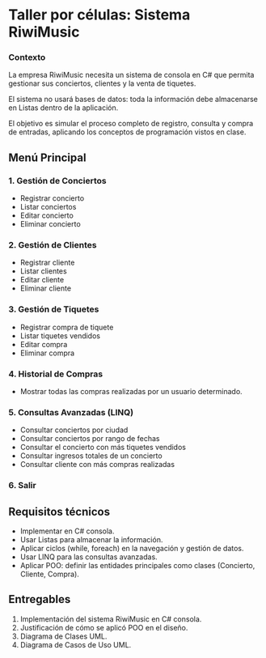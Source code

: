 ﻿# Taller por células: Sistema RiwiMusic

### Contexto

La empresa RiwiMusic necesita un sistema de consola en C# que permita gestionar sus conciertos, clientes y la venta de tiquetes.

El sistema no usará bases de datos: toda la información debe almacenarse en Listas dentro de la aplicación.

El objetivo es simular el proceso completo de registro, consulta y compra de entradas, aplicando los conceptos de programación vistos en clase.

## Menú Principal

### 1. Gestión de Conciertos

- Registrar concierto
- Listar conciertos
- Editar concierto
- Eliminar concierto

### 2. Gestión de Clientes

- Registrar cliente
- Listar clientes
- Editar cliente
- Eliminar cliente

### 3. Gestión de Tiquetes

- Registrar compra de tiquete
- Listar tiquetes vendidos
- Editar compra
- Eliminar compra

### 4. Historial de Compras

- Mostrar todas las compras realizadas por un usuario determinado.

### 5. Consultas Avanzadas (LINQ)

- Consultar conciertos por ciudad
- Consultar conciertos por rango de fechas
- Consultar el concierto con más tiquetes vendidos
- Consultar ingresos totales de un concierto
- Consultar cliente con más compras realizadas

### 6. Salir

## Requisitos técnicos

- Implementar en C# consola.
- Usar Listas para almacenar la información.
- Aplicar ciclos (while, foreach) en la navegación y gestión de datos.
- Usar LINQ para las consultas avanzadas.
- Aplicar POO: definir las entidades principales como clases (Concierto, Cliente, Compra).

## Entregables

1. Implementación del sistema RiwiMusic en C# consola.
2. Justificación de cómo se aplicó POO en el diseño.
3. Diagrama de Clases UML.
4. Diagrama de Casos de Uso UML.
